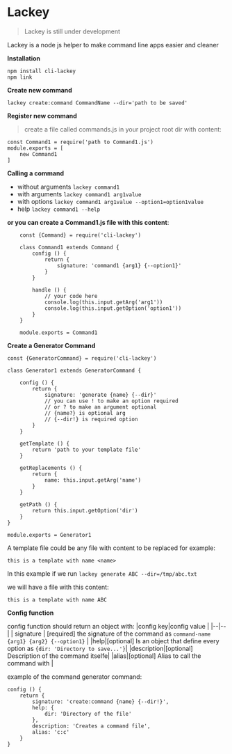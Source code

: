 # Lackey 
> Lackey is still under development

Lackey is a node js helper to make command line apps easier and cleaner

**Installation**

    npm install cli-lackey
    npm link

**Create new command**

    lackey create:command CommandName --dir='path to be saved'

**Register new command**

> create a file called commands.js in your project root dir
with content:

    const Command1 = require('path to Command1.js')
    module.exports = [
	    new Command1
    ]
**Calling a command**

 - without arguments `lackey command1`
 - with arguments `lackey command1 arg1value`
 - with options `lackey command1 arg1value --option1=option1value`
 - help `lackey command1 --help`

**or you can create a Command1.js file with this content**:

        const {Command} = require('cli-lackey')
        
	    class Command1 extends Command {
		    config () {
			    return {
				    signature: 'command1 {arg1} {--option1}'
				}
			}
			
			handle () {
				// your code here
				console.log(this.input.getArg('arg1'))
				console.log(this.input.getOption('option1'))
			}
		}
    
	    module.exports = Command1

**Create a Generator Command**

    const {GeneratorCommand} = require('cli-lackey')
    
    class Generator1 extends GeneratorCommand {
    
        config () {
            return {
                signature: 'generate {name} {--dir}'
                // you can use ! to make an option required
                // or ? to make an argument optional
                // {name?} is optional arg
                // {--dir!} is required option
            }
        } 
    
        getTemplate () {
            return 'path to your template file'
        }
    
        getReplacements () {
            return {
	            name: this.input.getArg('name')
            }
        }
    
        getPath () {
            return this.input.getOption('dir')
        }
    }
    
    module.exports = Generator1

A template file could be any file with content to be replaced for example:

    this is a template with name <name>

In this example if we run `lackey generate ABC --dir=/tmp/abc.txt`

we will have a file with this content:

    this is a template with name ABC

**Config function**

config function should return an object with:
|config key|config value |
|--|--|
| signature | [required] the signature of the command as `command-name {arg1} {arg2} {--option1}` |
|help|[optional] Is an object that define every option as `{dir: 'Directory to save...'}`|
|description|[optional] Description of the command itselfe|
|alias|[optional] Alias to call the command with |

example of the command generator command:

    config () {
		return {
			signature: 'create:command {name} {--dir!}',
			help: {
			    dir: 'Directory of the file'
			},
			description: 'Creates a command file',
			alias: 'c:c'
		}
	}

